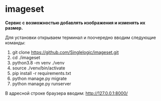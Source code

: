 # imageset
**Сервис с возможностью добавлять изображения и изменять их размер.**<br>

Для установки открываем терминал и поочередно вводим следующие команды:
1. git clone https://github.com/Singlelogic/imageset.git
2. cd ./imageset
3. python3.8 -m venv ./venv
4. source ./venv/bin/activate
5. pip install -r requirements.txt
6. python manage.py migrate
7. python manage.py runserver

В адресной строке браузера вводим:
http://127.0.0.1:8000/
